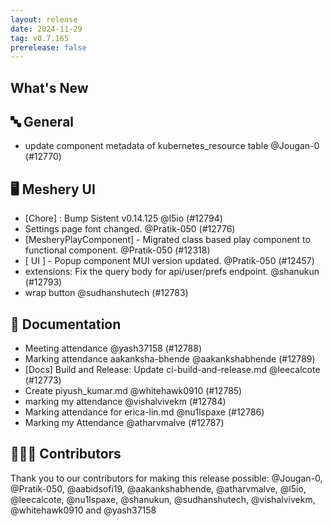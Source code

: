 ```yaml
---
layout: release
date: 2024-11-29
tag: v0.7.165
prerelease: false
---
```


## What's New
## 🔤 General
- update component metadata of kubernetes_resource table @Jougan-0 (#12770)

## 🖥 Meshery UI

- [Chore] : Bump Sistent v0.14.125 @l5io (#12794)
- Settings page font changed. @Pratik-050 (#12776)
- [MesheryPlayComponent] - Migrated class based play component to functional component. @Pratik-050 (#12318)
- [ UI ] - Popup component MUI version updated. @Pratik-050 (#12457)
- extensions: Fix the query body for api/user/prefs endpoint. @shanukun (#12793)
- wrap button @sudhanshutech (#12783)

## 📖 Documentation

- Meeting attendance @yash37158 (#12788)
- Marking attendance aakanksha-bhende @aakankshabhende (#12789)
- [Docs] Build and Release: Update ci-build-and-release.md @leecalcote (#12773)
- Create piyush_kumar.md @whitehawk0910 (#12785)
- marking my attendance @vishalvivekm (#12784)
- Marking attendance for erica-lin.md @nu1lspaxe (#12786)
- Marking my Attendance @atharvmalve (#12787)

## 👨🏽‍💻 Contributors

Thank you to our contributors for making this release possible:
@Jougan-0, @Pratik-050, @aabidsofi19, @aakankshabhende, @atharvmalve, @l5io, @leecalcote, @nu1lspaxe, @shanukun, @sudhanshutech, @vishalvivekm, @whitehawk0910 and @yash37158

